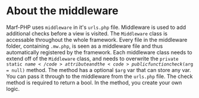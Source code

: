 <h1>About the middleware</h1>

Marf-PHP uses <code>middleware</code> in it's <code>urls.php</code> file. Middleware is used to add additional checks before a view is visited. The <code>Middleware</code> class is accessable throughout the whole framework. Every file in the middleware folder, containing <code>.mw.php</code>, is seen as a middleware file and thus automatically registered by the framework. Each middleware class needs to extend off of the <code>Middleware</code> class, and needs to overwrite the <code>private static $name</code> attribute and the <code>public function check($arg = null)</code> method. The method has a optional <code>$arg</code> var that can store any var. You can pass it through to the middleware from the <code>urls.php</code> file. The check method is required to return a bool. In the method, you create your own logic.
